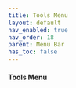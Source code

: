 ```yaml
---
title: Tools Menu
layout: default
nav_enabled: true
nav_order: 18
parent: Menu Bar
has_toc: false
---
```

#### Tools Menu
